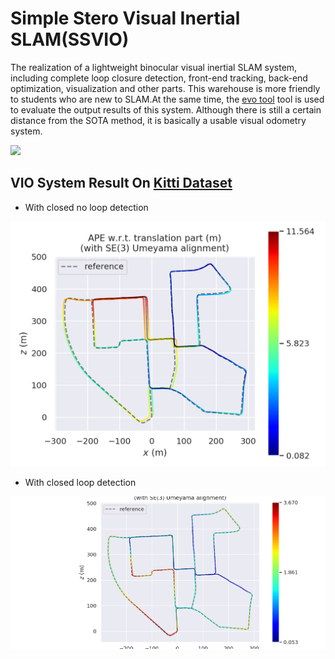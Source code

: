 # Simple Stero Visual Inertial SLAM(SSVIO)
The realization of a lightweight binocular visual inertial SLAM system, including complete loop closure detection, front-end tracking, back-end optimization, visualization and other parts. This warehouse is more friendly to students who are new to SLAM.At the same time, the [evo tool](https://github.com/MichaelGrupp/evo) tool is used to evaluate the output results of this system. Although there is still a certain distance from the SOTA method, it is basically a usable visual odometry system.

![](./result/run_kitti.gif)


## VIO System Result On [Kitti Dataset](https://www.cvlibs.net/datasets/kitti/user_register.php)

- With closed no loop detection

![](./result/kitti_00_noloop.png)

- With closed loop detection

![](./result/kitti_00_loop.png)
